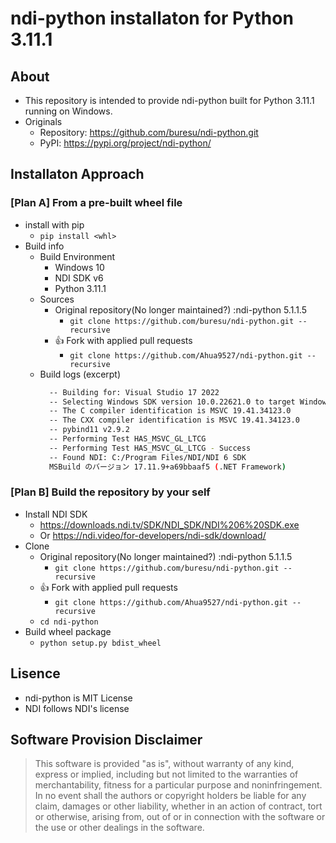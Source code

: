# ndi-python installaton for Python 3.11.1

## About

* This repository is intended to provide ndi-python built for Python 3.11.1 running on Windows.
* Originals
  * Repository: https://github.com/buresu/ndi-python.git
  * PyPI: https://pypi.org/project/ndi-python/

## Installaton Approach

### [Plan A] From a pre-built wheel file

* install with pip
  * `pip install <whl>`
* Build info
  * Build Environment
    * Windows 10
    * NDI SDK v6
    * Python 3.11.1
  * Sources
    * Original repository(No longer maintained?) :ndi-python 5.1.1.5
      * `git clone https://github.com/buresu/ndi-python.git --recursive`
    * :+1: Fork with applied pull requests
      * `git clone https://github.com/Ahua9527/ndi-python.git --recursive`
  * Build logs (excerpt)
    ```sh
      -- Building for: Visual Studio 17 2022
      -- Selecting Windows SDK version 10.0.22621.0 to target Windows 10.0.19045.
      -- The C compiler identification is MSVC 19.41.34123.0
      -- The CXX compiler identification is MSVC 19.41.34123.0
      -- pybind11 v2.9.2
      -- Performing Test HAS_MSVC_GL_LTCG
      -- Performing Test HAS_MSVC_GL_LTCG - Success
      -- Found NDI: C:/Program Files/NDI/NDI 6 SDK
      MSBuild のバージョン 17.11.9+a69bbaaf5 (.NET Framework)
    ```

### [Plan B] Build the repository by your self

* Install NDI SDK
  * https://downloads.ndi.tv/SDK/NDI_SDK/NDI%206%20SDK.exe
  * Or https://ndi.video/for-developers/ndi-sdk/download/
* Clone
  * Original repository(No longer maintained?) :ndi-python 5.1.1.5
    * `git clone https://github.com/buresu/ndi-python.git --recursive`
  * :+1: Fork with applied pull requests
    * `git clone https://github.com/Ahua9527/ndi-python.git --recursive`
  * `cd ndi-python`
* Build wheel package
  * `python setup.py bdist_wheel`

## Lisence

* ndi-python is MIT License
* NDI follows NDI's license

## Software Provision Disclaimer

> This software is provided "as is", without warranty of any kind, express or implied, including but not limited to the warranties of merchantability, fitness for a particular purpose and noninfringement. In no event shall the authors or copyright holders be liable for any claim, damages or other liability, whether in an action of contract, tort or otherwise, arising from, out of or in connection with the software or the use or other dealings in the software.